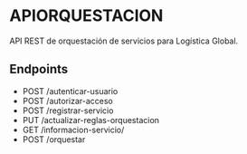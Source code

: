 # APIORQUESTACION

API REST de orquestación de servicios para Logística Global.

## Endpoints

- POST /autenticar-usuario
- POST /autorizar-acceso
- POST /registrar-servicio
- PUT /actualizar-reglas-orquestacion
- GET /informacion-servicio/<id>
- POST /orquestar
